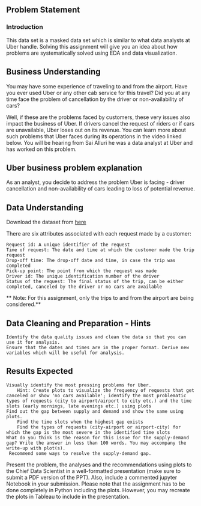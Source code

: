 ## Problem Statement
### Introduction

This data set is a masked data set which is similar to what data analysts at Uber handle. Solving this assignment will give you an idea about how problems are systematically solved using EDA and data visualization. 

## Business Understanding

You may have some experience of traveling to and from the airport. Have you ever used Uber or any other cab service for this travel? Did you at any time face the problem of cancellation by the driver or non-availability of cars?

Well, if these are the problems faced by customers, these very issues also impact the business of Uber. If drivers cancel the request of riders or if cars are unavailable, Uber loses out on its revenue. You can learn more about such problems that Uber faces during its operations in the video linked below. You will be hearing from Sai Alluri he was a data analyst at Uber and has worked on this problem. 

## Uber business problem explanation

As an analyst, you decide to address the problem Uber is facing - driver cancellation and non-availability of cars leading to loss of potential revenue.

## Data Understanding

Download the dataset from [here](https://cdn.upgrad.com/UpGrad/temp/76b3b6a4-d87d-4e82-b1c3-3f6e10b9c076/Uber%20Request%20Data.csv)

There are six attributes associated with each request made by a customer:

    Request id: A unique identifier of the request
    Time of request: The date and time at which the customer made the trip request
    Drop-off time: The drop-off date and time, in case the trip was completed 
    Pick-up point: The point from which the request was made
    Driver id: The unique identification number of the driver
    Status of the request: The final status of the trip, can be either completed, canceled by the driver or no cars are available

** Note: For this assignment, only the trips to and from the airport are being considered.**

 

## Data Cleaning and Preparation - Hints

    Identify the data quality issues and clean the data so that you can use it for analysis.
    Ensure that the dates and times are in the proper format. Derive new variables which will be useful for analysis.

 
## Results Expected

    Visually identify the most pressing problems for Uber. 
        Hint: Create plots to visualize the frequency of requests that get canceled or show 'no cars available'; identify the most problematic types of requests (city to airport/airport to city etc.) and the time slots (early mornings, late evenings etc.) using plots
    Find out the gap between supply and demand and show the same using plots.
        Find the time slots when the highest gap exists
        Find the types of requests (city-airport or airport-city) for which the gap is the most severe in the identified time slots
    What do you think is the reason for this issue for the supply-demand gap? Write the answer in less than 100 words. You may accompany the write-up with plot(s).
     Recommend some ways to resolve the supply-demand gap.

 

Present the problem, the analyses and the recommendations using plots to the Chief Data Scientist in a well-formatted presentation (make sure to submit a PDF version of the PPT). Also, include a commented jupyter Notebook in your submission. Please note that the assignment has to be done completely in Python including the plots. However, you may recreate the plots in Tableau to include in the presentation.